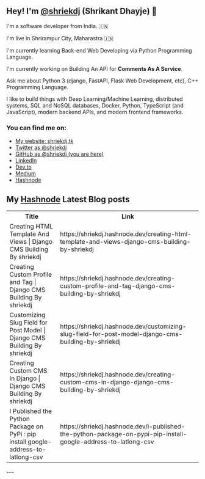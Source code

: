 ## Hey! I'm [@shriekdj](https://twitter.com/shriekdj) (Shrikant Dhayje) 👋

I'm a software developer from India. :india:

I'm live in Shrirampur City, Maharastra :india:

I'm currently learning Back-end Web Developing via Python Programming Language.

I'm currently working on Building An API for **Comments As A Service**.

Ask me about Python 3 (django, FastAPI, Flask Web Development, etc), C++ Programming Language.

I like to build things with Deep Learning/Machine Learning, distributed systems, SQL and NoSQL databases, Docker, Python, TypeScript (and JavaScript), modern backend APIs, and modern frontend frameworks.

### You can find me on:

* [My website: shriekdj.tk](https://shriekdj.tk/)
* [Twitter as @shriekdj](https://twitter.com/shriekdj)
* [GitHub as @shriekdj (you are here)](https://github.com/shriekdj)
* [LinkedIn](https://www.linkedin.com/in/shriekdj/)
* [Dev.to](https://dev.to/shriekdj)
* [Medium](https://shriekdj.medium.com/)
* [Hashnode](https://shriekdj.hashnode.dev)


<!--
**shriekdj/shriekdj** is a ✨ _special_ ✨ repository because its `README.md` (this file) appears on your GitHub profile.

Here are some ideas to get you started:

- 🔭 I’m currently working on ...
- 🌱 I’m currently learning ...
- 👯 I’m looking to collaborate on ...
- 🤔 I’m looking for help with ...
- 💬 Ask me about ...
- 📫 How to reach me: ...
- 😄 Pronouns: ...
- ⚡ Fun fact: ...
-->

## My [Hashnode](https://shriekdj.hashnode.dev/) Latest Blog posts
<table>
  <tr><th>Title</th><th>Link</th></tr>
  <!-- BLOG-POST-LIST:START --><tr><td>Creating HTML Template And Views | Django CMS Building By shriekdj</td><td>https://shriekdj.hashnode.dev/creating-html-template-and-views-django-cms-building-by-shriekdj</td></tr><tr><td>Creating Custom Profile and Tag | Django CMS Building By shriekdj</td><td>https://shriekdj.hashnode.dev/creating-custom-profile-and-tag-django-cms-building-by-shriekdj</td></tr><tr><td>Customizing Slug Field for Post Model | Django CMS Building By shriekdj</td><td>https://shriekdj.hashnode.dev/customizing-slug-field-for-post-model-django-cms-building-by-shriekdj</td></tr><tr><td>Creating Custom CMS In Django | Django CMS Building By shriekdj</td><td>https://shriekdj.hashnode.dev/creating-custom-cms-in-django-django-cms-building-by-shriekdj</td></tr><tr><td>I Published the Python Package on PyPi : pip install google-address-to-latlong-csv</td><td>https://shriekdj.hashnode.dev/i-published-the-python-package-on-pypi-pip-install-google-address-to-latlong-csv</td></tr><!-- BLOG-POST-LIST:END -->
</table>
---
